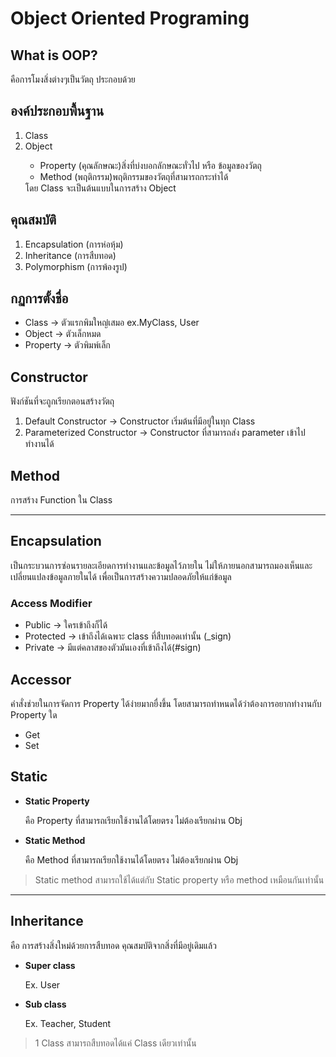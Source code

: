 # Object Oriented Programing

## What is OOP?
คือการโมงสิ่งต่างๆเป็นวัตถุ ประกอบด้วย

## องค์ประกอบพื้นฐาน
<ol>
  <li>Class</li>
  <li>Object</li>
    <ul>
      <li>Property (คุณลักษณะ)สิ่งที่บ่งบอกลักษณะทั่วไป หรือ ข้อมูลของวัตถุ</li>
      <li>Method (พฤติกรรม)พฤติกรรมของวัตถุที่สามารถกระทำได้</li>
    </ul>
    โดย Class จะเป็นต้นแบบในการสร้าง Object
</ol>

## คุณสมบัติ
<ol>
  <li>Encapsulation (การห่อหุ้ม)</li>
  <li>Inheritance (การสืบทอด)</li>
  <li>Polymorphism (การพ้องรูป)</li>
</ol>

## กฏการตั้งชื่อ
<ul>
  <li>Class -> ตัวแรกพิมใหญ๋เสมอ ex.MyClass, User</li>
  <li>Object -> ตัวเล็กหมด</li>
  <li>Property -> ตัวพิมพ์เล็ก</li>
</ul>

## Constructor
ฟังก์ชันที่จะถูกเรียกตอนสร้างวัตถุ
<ol>
  <li>Default Constructor -> Constructor เริ่มต้นที่มีอยู่ในทุก Class</li>
  <li>Parameterized Constructor -> Constructor ที่สามารถส่ง parameter เข้าไปทำงานได้</li>
</ol>

## Method
การสร้าง Function ใน Class

---

## Encapsulation
เป็นกระบวนการซ่อนรายละเอียดการทำงานและข้อมูลไว้ภายใน ไม่ให้ภายนอกสามารถมองเห็นและเปลี่ยนแปลงข้อมูลภายในได้ เพื่อเป็นการสร้างความปลอดภัยให้แก่ข้อมูล
### Access Modifier
<ul>
  <li>Public -> ใครเข้าถึงก็ได้</li>
  <li>Protected -> เข้าถึงได้เฉพาะ class ที่สืบทอดเท่านั้น (_sign)</li>
  <li>Private -> มีแต่คลาสของตัวมันเองที่เข้าถึงได้(#sign)</li>
</ul>

## Accessor
คำสั่งช่วยในการจัดการ Property ได้ง่ายมากยื่งขึ้น โดยสามารถทำหนดได้ว่าต้องการอยากทำงานกับ Property ใด
<ul>
  <li>Get</li>
  <li>Set</li>
</ul>

## Static
<ul>
  <li><strong>Static Property</strong></li>
    <p>
      คือ Property ที่สามารถเรียกใช้งานได้โดยตรง ไม่ต้องเรียกผ่าน Obj
    </p>
  <li><strong>Static Method</strong></li>
    <p>
      คือ Method ที่สามารถเรียกใช้งานได้โดยตรง ไม่ต้องเรียกผ่าน Obj
    </p>
</ul>

> Static method สามารถใช้ได้แต่กับ Static property หรือ method เหมือนกันเท่านั้น

---

## Inheritance
คือ การสร้างสิ่งใหม่ด้วยการสืบทอด คุณสมบัติจากสิ่งที่มีอยู่เดิมแล้ว
<ul>
  <li><strong>Super class</strong></li>
  <p>Ex. User</p>
  <li><strong>Sub class</strong></li>
  <p>Ex. Teacher, Student</p>
</ul>

> 1 Class สามารถสืบทอดได้แค่ Class เดียวเท่านั้น